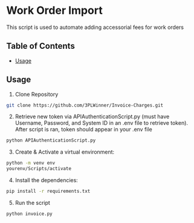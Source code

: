 # Work Order Import
This script is used to automate adding accessorial fees for work orders

## Table of Contents
- [Usage](#usage)

## Usage
1. Clone Repository
```bash
git clone https://github.com/3PLWinner/Invoice-Charges.git
```

2. Retrieve new token via APIAuthenticationScript.py (must have Username, Password, and System ID in an .env file to retrieve token). After script is ran, token should appear in your .env file
```bash
python APIAuthenticationScript.py
```

3. Create & Activate a virtual environment:
```bash
python -m venv env
yourenv/Scripts/activate
```

4. Install the dependencies:
```bash
pip install -r requirements.txt
```

5. Run the script
```bash
python invoice.py
```
